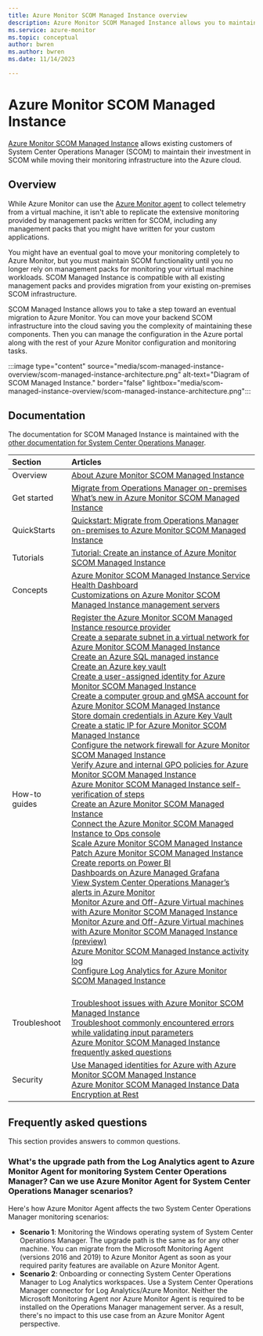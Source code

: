 ```yaml
---
title: Azure Monitor SCOM Managed Instance overview
description: Azure Monitor SCOM Managed Instance allows you to maintain your investment in your existing System Center Operations Manager (SCOM) environment while moving your monitoring infrastructure into the Azure cloud.
ms.service: azure-monitor
ms.topic: conceptual
author: bwren
ms.author: bwren
ms.date: 11/14/2023

---
```


# Azure Monitor SCOM Managed Instance

[Azure Monitor SCOM Managed Instance](/system-center/scom/operations-manager-managed-instance-overview) allows existing customers of System Center Operations Manager (SCOM) to maintain their investment in SCOM while moving their monitoring infrastructure into the Azure cloud.

## Overview

While Azure Monitor can use the [Azure Monitor agent](../agents/agents-overview.md) to collect telemetry from a virtual machine, it isn't able to replicate the extensive monitoring provided by management packs written for SCOM, including any management packs that you might have written for your custom applications. 

You might have an eventual goal to move your monitoring completely to Azure Monitor, but you must maintain SCOM functionality until you no longer rely on management packs for monitoring your virtual machine workloads. SCOM Managed Instance is compatible with all existing management packs and provides migration from your existing on-premises SCOM infrastructure.

SCOM Managed Instance allows you to take a step toward an eventual migration to Azure Monitor. You can move your backend SCOM infrastructure into the cloud saving you the complexity of maintaining these components. Then you can manage the configuration in the Azure portal along with the rest of your Azure Monitor configuration and monitoring tasks.

:::image type="content" source="media/scom-managed-instance-overview/scom-managed-instance-architecture.png" alt-text="Diagram of SCOM Managed Instance." border="false" lightbox="media/scom-managed-instance-overview/scom-managed-instance-architecture.png":::


## Documentation
The documentation for SCOM Managed Instance is maintained with the [other documentation for System Center Operations Manager](/system-center/scom).


| Section | Articles |
|:---|:---|
| Overview | [About Azure Monitor SCOM Managed Instance](/system-center/scom/operations-manager-managed-instance-overview) |
| Get started | [Migrate from Operations Manager on-premises](/system-center/scom/migrate-to-operations-manager-managed-instance)<br>[What’s new in Azure Monitor SCOM Managed Instance](/system-center/scom/whats-new-scom-managed-instance) |
| QuickStarts | [Quickstart: Migrate from Operations Manager on-premises to Azure Monitor SCOM Managed Instance](/system-center/scom/migrate-to-operations-manager-managed-instance&tabs=mp-overrides) |
| Tutorials | [Tutorial: Create an instance of Azure Monitor SCOM Managed Instance](/system-center/scom/tutorial-create-scom-managed-instance) |
| Concepts | [Azure Monitor SCOM Managed Instance Service Health Dashboard](/system-center/scom/monitor-health-scom-managed-instance)<br>[Customizations on Azure Monitor SCOM Managed Instance management servers](/system-center/scom/customizations-on-scom-managed-instance-management-servers) |
| How-to guides | [Register the Azure Monitor SCOM Managed Instance resource provider](/system-center/scom/register-scom-managed-instance-resource-provider)<br>[Create a separate subnet in a virtual network for Azure Monitor SCOM Managed Instance](/system-center/scom/create-separate-subnet-in-vnet)<br>[Create an Azure SQL managed instance](/system-center/scom/create-sql-managed-instance)<br>[Create an Azure key vault](/system-center/scom/create-key-vault)<br>[Create a user-assigned identity for Azure Monitor SCOM Managed Instance](/system-center/scom/create-user-assigned-identity)<br>[Create a computer group and gMSA account for Azure Monitor SCOM Managed Instance](/system-center/scom/create-gmsa-account)<br>[Store domain credentials in Azure Key Vault](/system-center/scom/store-domain-credentials-in-key-vault)<br>[Create a static IP for Azure Monitor SCOM Managed Instance](/system-center/scom/create-static-ip)<br>[Configure the network firewall for Azure Monitor SCOM Managed Instance](/system-center/scom/configure-network-firewall)<br>[Verify Azure and internal GPO policies for Azure Monitor SCOM Managed Instance](/system-center/scom/verify-azure-and-internal-gpo-policies)<br>[Azure Monitor SCOM Managed Instance self-verification of steps](/system-center/scom/scom-managed-instance-self-verification-of-steps)<br>[Create an Azure Monitor SCOM Managed Instance](/system-center/scom/create-operations-manager-managed-instance)<br>[Connect the Azure Monitor SCOM Managed Instance to Ops console](/system-center/scom/connect-managed-instance-ops-console)<br>[Scale Azure Monitor SCOM Managed Instance](/system-center/scom/scale-scom-managed-instance)<br>[Patch Azure Monitor SCOM Managed Instance](/system-center/scom/patch-scom-managed-instance)<br>[Create reports on Power BI](/system-center/scom/operations-manager-managed-instance-create-reports-on-power-bi)<br>[Dashboards on Azure Managed Grafana](/system-center/scom/dashboards-on-azure-managed-grafana)<br>[View System Center Operations Manager’s alerts in Azure Monitor](/system-center/scom/view-operations-manager-alerts-azure-monitor)<br>[Monitor Azure and Off-Azure Virtual machines with Azure Monitor SCOM Managed Instance](/system-center/scom/monitor-off-azure-vm-with-scom-managed-instance)<br>[Monitor Azure and Off-Azure Virtual machines with Azure Monitor SCOM Managed Instance (preview)](/system-center/scom/monitor-arc-enabled-vm-with-scom-managed-instance)<br>[Azure Monitor SCOM Managed Instance activity log](/system-center/scom/scom-mi-activity-log)<br>[Configure Log Analytics for Azure Monitor SCOM Managed Instance](/system-center/scom/configure-log-analytics-for-scom-managed-instance)
| Troubleshoot |<br>[Troubleshoot issues with Azure Monitor SCOM Managed Instance](/system-center/scom/troubleshoot-scom-managed-instance)<br>[Troubleshoot commonly encountered errors while validating input parameters](/system-center/scom/troubleshooting-input-parameters-scom-managed-instance)<br>[Azure Monitor SCOM Managed Instance frequently asked questions](/system-center/scom/operations-manager-managed-instance-common-questions)
| Security | [Use Managed identities for Azure with Azure Monitor SCOM Managed Instance](/system-center/scom/use-managed-identities-with-scom-mi)<br>[Azure Monitor SCOM Managed Instance Data Encryption at Rest](/system-center/scom/scom-mi-data-encryption-at-rest) |

## Frequently asked questions

This section provides answers to common questions.

### What's the upgrade path from the Log Analytics agent to Azure Monitor Agent for monitoring System Center Operations Manager? Can we use Azure Monitor Agent for System Center Operations Manager scenarios?

Here's how Azure Monitor Agent affects the two System Center Operations Manager monitoring scenarios:
- **Scenario 1**: Monitoring the Windows operating system of System Center Operations Manager. The upgrade path is the same as for any other machine. You can migrate from the Microsoft Monitoring Agent (versions 2016 and 2019) to Azure Monitor Agent as soon as your required parity features are available on Azure Monitor Agent.
- **Scenario 2**: Onboarding or connecting System Center Operations Manager to Log Analytics workspaces. Use a System Center Operations Manager connector for Log Analytics/Azure Monitor. Neither the Microsoft Monitoring Agent nor Azure Monitor Agent is required to be installed on the Operations Manager management server. As a result, there's no impact to this use case from an Azure Monitor Agent perspective.  
                    
          